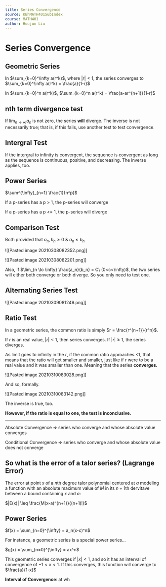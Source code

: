 ```yaml
---
title: Series Convergence
source: KBhMATH401SubIndex
course: MATH401
author: Houjun Liu
---
```


# Series Convergence

## Geometric Series

In $\sum_{k=0}^\infty a(r^k)$, where $|r|<1$, the series converges to $\sum_{k=0}^\infty a(r^k) = \frac{a}{1-r}$ 

In $\sum_{k=0}^n a(r^k)$,  $\sum_{k=0}^n a(r^k) = \frac{a-ar^{n+1}}{1-r}$ 

## nth term divergence test
If $\lim_{n \to \infty} a_n$ is not zero, the series **will** diverge. The inverse is not necessarily true; that is, if this fails, use another test to test convergence.

## Intergral Test

If the intergral to infinity is convergent, the sequence is convergent as long as the sequence is continuous, positive, and decreasing. The inverse applies, too.

## Power Series
$\sum^{\infty}_{n=1} \frac{1}{n^p}$

If a p-series has a p > 1, the p-series will converge

If a p-series has a p <= 1, the p-series will diverge

## Comparison Test

Both provided that $a_n,b_n \geq 0\ \&\ a_n \leq b_n$

![[Pasted image 20210308082352.png]]

![[Pasted image 20210308082201.png]]

Also, if $\lim_{n \to \infty} \frac{a_n}{b_n} = C\ (0<c<\infty)$, the two series will either both converge or both diverge. So you only need to test one.


## Alternating Series Test
![[Pasted image 20210309081249.png]]

## Ratio Test
In a geometric series, the common ratio is simply $r = \frac{r^{n+1}}{r^n}$.

If $r$ is an real value, $|r|<1$, then series converges. If $|r| \geq 1$, the series diverges.

As limit goes to infinity in the $r$, if the common ratio approaches <1, that means that the ratio will get smaller and smaller, just like if $r$ were to be a real value and it was smaller than one. Meaning that the series **converges.**

![[Pasted image 20210310083028.png]]

And so, formally.

![[Pasted image 20210310083142.png]]

The inverse is true, too.

**However, if the ratio is equal to one, the test is inconclusive.**

***

Absolute Convergence => series who converge and whose absolute value converges

Conditional Convergence => series who converge and whose absolute value does not converge

## So what is the error of a talor series? (Lagrange Error)
The error at point $x$ of a $n$th degree talor polynomial centered at $a$ modeling a function with an absolute maximum value of $M$ in its $n+1$th dervitave between a bound containing $x$ and $a$:

$|E(x)| \leq \frac{M(x-a)^{n+1}}{(n+1)!}$


## Power Series
$f(x) = \sum_{n=0}^{\infty} = a_n(x-c)^n$

For instance, a geometric series is a special power series...

$g(x) = \sum_{n=0}^{\infty} = ax^n$

This geometric series converges if $|x|<1$, and so it has an interval of convergence of $-1 < x < 1$. If this converges, this function will converge to $\frac{a}{1-x}$

**Interval of Convergence**: at wh